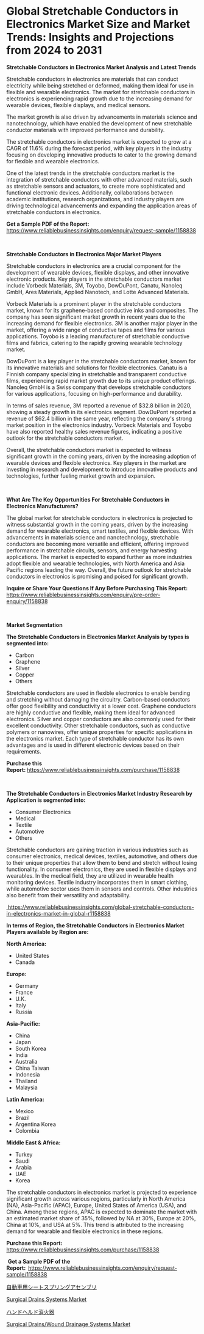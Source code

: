 <p><h1>Global Stretchable Conductors in Electronics Market Size and Market Trends: Insights and Projections from 2024 to 2031</h1></p><p><strong>Stretchable Conductors in Electronics Market Analysis and Latest Trends</strong></p>
<p><p>Stretchable conductors in electronics are materials that can conduct electricity while being stretched or deformed, making them ideal for use in flexible and wearable electronics. The market for stretchable conductors in electronics is experiencing rapid growth due to the increasing demand for wearable devices, flexible displays, and medical sensors. </p><p>The market growth is also driven by advancements in materials science and nanotechnology, which have enabled the development of new stretchable conductor materials with improved performance and durability. </p><p>The stretchable conductors in electronics market is expected to grow at a CAGR of 11.6% during the forecast period, with key players in the industry focusing on developing innovative products to cater to the growing demand for flexible and wearable electronics. </p><p>One of the latest trends in the stretchable conductors market is the integration of stretchable conductors with other advanced materials, such as stretchable sensors and actuators, to create more sophisticated and functional electronic devices. Additionally, collaborations between academic institutions, research organizations, and industry players are driving technological advancements and expanding the application areas of stretchable conductors in electronics.</p></p>
<p><strong>Get a Sample PDF of the Report:&nbsp;</strong> <a href="https://www.reliablebusinessinsights.com/enquiry/request-sample/1158838">https://www.reliablebusinessinsights.com/enquiry/request-sample/1158838</a></p>
<p>&nbsp;</p>
<p><strong>Stretchable Conductors in Electronics Major Market Players</strong></p>
<p><p>Stretchable conductors in electronics are a crucial component for the development of wearable devices, flexible displays, and other innovative electronic products. Key players in the stretchable conductors market include Vorbeck Materials, 3M, Toyobo, DowDuPont, Canatu, Nanoleq GmbH, Ares Materials, Applied Nanotech, and Lotte Advanced Materials.</p><p>Vorbeck Materials is a prominent player in the stretchable conductors market, known for its graphene-based conductive inks and composites. The company has seen significant market growth in recent years due to the increasing demand for flexible electronics. 3M is another major player in the market, offering a wide range of conductive tapes and films for various applications. Toyobo is a leading manufacturer of stretchable conductive films and fabrics, catering to the rapidly growing wearable technology market.</p><p>DowDuPont is a key player in the stretchable conductors market, known for its innovative materials and solutions for flexible electronics. Canatu is a Finnish company specializing in stretchable and transparent conductive films, experiencing rapid market growth due to its unique product offerings. Nanoleq GmbH is a Swiss company that develops stretchable conductors for various applications, focusing on high-performance and durability.</p><p>In terms of sales revenue, 3M reported a revenue of $32.8 billion in 2020, showing a steady growth in its electronics segment. DowDuPont reported a revenue of $62.4 billion in the same year, reflecting the company's strong market position in the electronics industry. Vorbeck Materials and Toyobo have also reported healthy sales revenue figures, indicating a positive outlook for the stretchable conductors market.</p><p>Overall, the stretchable conductors market is expected to witness significant growth in the coming years, driven by the increasing adoption of wearable devices and flexible electronics. Key players in the market are investing in research and development to introduce innovative products and technologies, further fueling market growth and expansion.</p></p>
<p>&nbsp;</p>
<p><strong>What Are The Key Opportunities For Stretchable Conductors in Electronics Manufacturers?</strong></p>
<p><p>The global market for stretchable conductors in electronics is projected to witness substantial growth in the coming years, driven by the increasing demand for wearable electronics, smart textiles, and flexible devices. With advancements in materials science and nanotechnology, stretchable conductors are becoming more versatile and efficient, offering improved performance in stretchable circuits, sensors, and energy harvesting applications. The market is expected to expand further as more industries adopt flexible and wearable technologies, with North America and Asia Pacific regions leading the way. Overall, the future outlook for stretchable conductors in electronics is promising and poised for significant growth.</p></p>
<p><strong>Inquire or Share Your Questions If Any Before Purchasing This Report:</strong> <a href="https://www.reliablebusinessinsights.com/enquiry/pre-order-enquiry/1158838">https://www.reliablebusinessinsights.com/enquiry/pre-order-enquiry/1158838</a></p>
<p>&nbsp;</p>
<p><strong>Market Segmentation</strong></p>
<p><strong>The Stretchable Conductors in Electronics Market Analysis by types is segmented into:</strong></p>
<p><ul><li>Carbon</li><li>Graphene</li><li>Silver</li><li>Copper</li><li>Others</li></ul></p>
<p><p>Stretchable conductors are used in flexible electronics to enable bending and stretching without damaging the circuitry. Carbon-based conductors offer good flexibility and conductivity at a lower cost. Graphene conductors are highly conductive and flexible, making them ideal for advanced electronics. Silver and copper conductors are also commonly used for their excellent conductivity. Other stretchable conductors, such as conductive polymers or nanowires, offer unique properties for specific applications in the electronics market. Each type of stretchable conductor has its own advantages and is used in different electronic devices based on their requirements.</p></p>
<p><strong>Purchase this Report:&nbsp;</strong><a href="https://www.reliablebusinessinsights.com/purchase/1158838">https://www.reliablebusinessinsights.com/purchase/1158838</a></p>
<p>&nbsp;</p>
<p><strong>The Stretchable Conductors in Electronics Market Industry Research by Application is segmented into:</strong></p>
<p><ul><li>Consumer Electronics</li><li>Medical</li><li>Textile</li><li>Automotive</li><li>Others</li></ul></p>
<p><p>Stretchable conductors are gaining traction in various industries such as consumer electronics, medical devices, textiles, automotive, and others due to their unique properties that allow them to bend and stretch without losing functionality. In consumer electronics, they are used in flexible displays and wearables. In the medical field, they are utilized in wearable health monitoring devices. Textile industry incorporates them in smart clothing, while automotive sector uses them in sensors and controls. Other industries also benefit from their versatility and adaptability.</p></p>
<p><a href="https://www.reliablebusinessinsights.com/global-stretchable-conductors-in-electronics-market-in-global-r1158838">&nbsp;https://www.reliablebusinessinsights.com/global-stretchable-conductors-in-electronics-market-in-global-r1158838</a></p>
<p><strong>In terms of Region, the Stretchable Conductors in Electronics Market Players available by Region are:</strong></p>
<p>
    <p> <strong> North America: </strong>
        <ul>
            <li>United States</li>
            <li>Canada</li>
        </ul>
        </p> 
    <p> <strong> Europe: </strong>
        <ul>
            <li>Germany</li>
            <li>France</li>
            <li>U.K.</li>
            <li>Italy</li>
            <li>Russia</li>
        </ul>
        </p> 
    <p> <strong> Asia-Pacific: </strong>
        <ul>
            <li>China</li>
            <li>Japan</li>
            <li>South Korea</li>
            <li>India</li>
            <li>Australia</li>
            <li>China Taiwan</li>
            <li>Indonesia</li>
            <li>Thailand</li>
            <li>Malaysia</li>
        </ul>
        </p> 
    <p> <strong> Latin America: </strong>
        <ul>
            <li>Mexico</li>
            <li>Brazil</li>
            <li>Argentina Korea</li>
            <li>Colombia</li>
        </ul>
        </p> 
    <p> <strong> Middle East & Africa: </strong>
        <ul>
            <li>Turkey</li>
            <li>Saudi</li>
            <li>Arabia</li>
            <li>UAE</li>
            <li>Korea</li>
        </ul>
    </p>
    </p>
<p><p>The stretchable conductors in electronics market is projected to experience significant growth across various regions, particularly in North America (NA), Asia-Pacific (APAC), Europe, United States of America (USA), and China. Among these regions, APAC is expected to dominate the market with an estimated market share of 35%, followed by NA at 30%, Europe at 20%, China at 10%, and USA at 5%. This trend is attributed to the increasing demand for wearable and flexible electronics in these regions.</p></p>
<p><strong>Purchase this Report: </strong><a href="https://www.reliablebusinessinsights.com/purchase/1158838">https://www.reliablebusinessinsights.com/purchase/1158838</a></p>
<p>&nbsp;<strong>Get a Sample PDF of the Report:&nbsp;&nbsp;</strong><a href="https://www.reliablebusinessinsights.com/enquiry/request-sample/1158838">https://www.reliablebusinessinsights.com/enquiry/request-sample/1158838</a></p>
<p><strong></strong></p>
<p><p><a href="https://github.com/LenoraKris2023/Market-Research-Report-List-1/blob/main/813898088441.md">自動車用シートスプリングアセンブリ</a></p><p><a href="https://github.com/LibbySpencer2018/Market-Research-Report-List-1/blob/main/surgical-drains-systems-market.md">Surgical Drains Systems Market</a></p><p><a href="https://github.com/VernieBarton2023/Market-Research-Report-List-1/blob/main/822888188442.md">ハンドヘルド消火器</a></p><p><a href="https://github.com/ashman753/Market-Research-Report-List-1/blob/main/surgical-drainswound-drainage-systems-market.md">Surgical Drains/Wound Drainage Systems Market</a></p></p>
